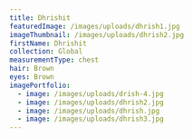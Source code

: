 ```yaml
---
title: Dhrishit
featuredImage: /images/uploads/dhrish1.jpg
imageThumbnail: /images/uploads/dhrish2.jpg
firstName: Dhrishit
collection: Global
measurementType: chest
hair: Brown
eyes: Brown
imagePortfolio:
  - image: /images/uploads/drish-4.jpg
  - image: /images/uploads/dhrish2.jpg
  - image: /images/uploads/dhrish.jpg
  - image: /images/uploads/dhrish3.jpg
---
```


